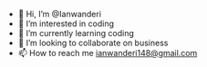 - 👋 Hi, I’m @Ianwanderi
- 👀 I’m interested in coding
- 🌱 I’m currently learning coding
- 💞️ I’m looking to collaborate on business
- 📫 How to reach me ianwanderi148@gmail.com

<!---
Ianwanderi/Ianwanderi is a ✨ special ✨ repository because its `README.md` (this file) appears on your GitHub profile.
You can click the Preview link to take a look at your changes.
--->
